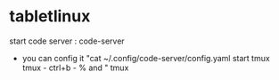 # tabletlinux
start code server : code-server
 - you can config it "cat ~/.config/code-server/config.yaml
start tmux
tmux - ctrl+b - % and "
tmux 
